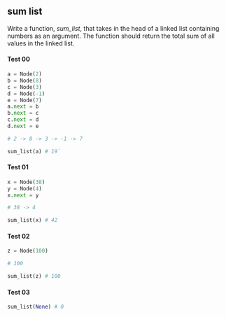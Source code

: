 ## sum list

Write a function, _sum_list_, that takes in the head of a linked list containing numbers as an argument. The function should return the total sum of all values in the linked list.

#### Test 00
```python
a = Node(2)
b = Node(8)
c = Node(3)
d = Node(-1)
e = Node(7)
a.next = b
b.next = c
c.next = d
d.next = e

# 2 -> 8 -> 3 -> -1 -> 7

sum_list(a) # 19`
````
#### Test 01
```python
x = Node(38)
y = Node(4)
x.next = y

# 38 -> 4

sum_list(x) # 42
```

#### Test 02
```python
z = Node(100)

# 100

sum_list(z) # 100
```

#### Test 03
```python
sum_list(None) # 0
```